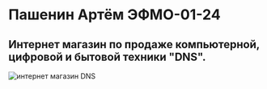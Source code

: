# Пашенин Артём ЭФМО-01-24
##  Интернет магазин по продаже компьютерной, цифровой и бытовой техники "DNS".
![интернет магазин DNS](https://github.com/user-attachments/assets/9905c6da-194e-414d-844e-122bbbade610)

